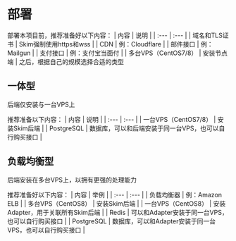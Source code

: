 # 部署

部署本项目前，推荐准备好以下内容：
| 内容 | 说明 |
| :--- | :--- |
| 域名和TLS证书 | Skim强制使用https和wss |
| CDN | 例：Cloudflare |
| 邮件接口 | 例：Mailgun |
| 支付接口 | 例：支付宝当面付 |
| 多台VPS（CentOS7/8） | 安装节点端 |
之后，根据自己的规模选择合适的类型
## 一体型
后端仅安装与一台VPS上

推荐准备以下内容：
| 内容 | 说明 |
| :--- | :--- |
| 一台VPS（CentOS7/8） | 安装Skim后端 |
| PostgreSQL | 数据库，可以和后端安装于同一台VPS，也可以自行购买接口 |
## 负载均衡型
后端安装在多台VPS上，以拥有更强的处理能力

推荐准备好以下内容：
| 内容 | 举例 |
| :--- | :--- |
| 负载均衡器 | 例：Amazon ELB |
| 多台VPS（CentOS8） | 安装Skim后端 |
| 一台VPS（CentOS8） | 安装Adapter，用于关联所有Skim后端 |
| Redis | 可以和Adapter安装于同一台VPS，也可以自行购买接口 |
| PostgreSQL | 数据库，可以和Adapter安装于同一台VPS，也可以自行购买接口 |